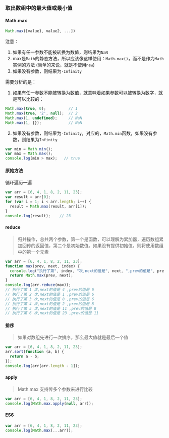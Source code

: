 ### 取出数组中的最大值或最小值

#### Math.max

```js
Math.max([value1, value2, ...])
```

注意：
1. 如果有任一参数不能被转换为数值，则结果为`NaN`
2. max是`Math`的静态方法，所以应该像这样使用：`Math.max()`，而不是作为`Math`实例的方法 (简单的来说，就是不使用`new`)
3. 如果没有参数，则结果为`-Infinity`

需要分析的是：
1. 如果有任一参数不能被转换为数值，就意味着如果参数可以被转换为数字，就是可以比较的：

```js
Math.max(true, 0);          // 1
Math.max(true, '2', null);  // 2
Math.max(1, undefined);     // NaN
Math.max(1, {});            // NaN
```

2. 如果没有参数，则结果为`-Infinity`，对应的，`Math.min`函数，如果没有参数，则结果为`Infinity`

```js
var min = Math.min();
var max = Math.max();
console.log(min > max);   // true
```

#### 原始方法

循环遍历一遍

```js
var arr = [6, 4, 1, 8, 2, 11, 23];
var result = arr[0];
for (var i = 1; i < arr.length; i++) {
  result = Math.max(result, arr[i]);
}
console.log(result);    // 23
```

#### reduce

> 归并操作，总共两个参数，第一个是函数，可以理解为累加器，遍历数组累加回传的返回值，第二个是初始数值。如果没有提供初始值，则将使用数组中的第一个元素

```js
var arr = [6, 4, 1, 8, 2, 11, 23];
function max(prev, next, index) {
  console.log("执行了第", index, "次,next的值是", next, ",prev的值是", prev);
  return Math.max(prev, next);
}
console.log(arr.reduce(max));
// 执行了第 1 次,next的值是 4 ,prev的值是 6
// 执行了第 2 次,next的值是 1 ,prev的值是 6
// 执行了第 3 次,next的值是 8 ,prev的值是 6
// 执行了第 4 次,next的值是 2 ,prev的值是 8
// 执行了第 5 次,next的值是 11 ,prev的值是 8
// 执行了第 6 次,next的值是 23 ,prev的值是 11
```

#### 排序

> 如果对数组先进行一次排序，那么最大值就是最后一个值

```js
var arr = [6, 4, 1, 8, 2, 11, 23];
arr.sort(function (a, b) {
  return a - b;
});
console.log(arr[arr.length - 1]);
```

#### apply

> Math.max 支持传多个参数来进行比较

```js
var arr = [6, 4, 1, 8, 2, 11, 23];
console.log(Math.max.apply(null, arr));
```

#### ES6

```js
var arr = [6, 4, 1, 8, 2, 11, 23];
console.log(Math.max(...arr));
```